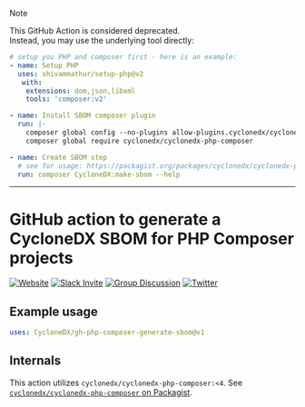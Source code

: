 > [!NOTE]
> This GitHub Action is considered deprecated.  
> Instead, you may use the underlying tool directly:
>
> ```yaml
> # setup you PHP and composer first - here is an example:
> - name: Setup PHP
>   uses: shivammathur/setup-php@v2
>    with:
>     extensions: dom,json,libxml
>     tools: 'composer:v2'
> 
> - name: Install SBOM composer plugin 
>   run: |-
>     composer global config --no-plugins allow-plugins.cyclonedx/cyclonedx-php-composer true
>     composer global require cyclonedx/cyclonedx-php-composer
> 
> - name: Create SBOM step
>   # see for usage: https://packagist.org/packages/cyclonedx/cyclonedx-php-composer
>   run: composer CycloneDX:make-sbom --help
> ```

----

# GitHub action to generate a CycloneDX SBOM for PHP Composer projects

[![Website](https://img.shields.io/badge/https://-cyclonedx.org-blue.svg)](https://cyclonedx.org/)
[![Slack Invite](https://img.shields.io/badge/Slack-Join-blue?logo=slack&labelColor=393939)](https://cyclonedx.org/slack/invite)
[![Group Discussion](https://img.shields.io/badge/discussion-groups.io-blue.svg)](https://groups.io/g/CycloneDX)
[![Twitter](https://img.shields.io/twitter/url/http/shields.io.svg?style=social&label=Follow)](https://twitter.com/CycloneDX_Spec)


## Example usage

```yaml
uses: CycloneDX/gh-php-composer-generate-sbom@v1
```

## Internals

This action utilizes `cyclonedx/cyclonedx-php-composer:<4`. See [`cyclonedx/cyclonedx-php-composer` on Packagist](https://packagist.org/packages/cyclonedx/cyclonedx-php-composer).
